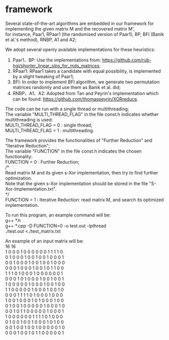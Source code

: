 # framework

Several state-of-the-art algorithms are embedded in our framework for implementing the given matrix M and the recovered matrix M', \
for instance, Paar1, RPaar1 (the randomised version of Paar1), BP, BFI (Banik et al.'s method), RNBP, A1 and A2;
	
We adopt several openly available implementations for these heuristics:

1. Paar1、BP: Use the implementations from: https://github.com/rub-hgi/shorter_linear_slps_for_mds_matrices;
2. RPaar1: RPaar1 takes a candidate with equal possibility, is implemented by a slight tweaking of Paar1;
3. BFI: In order to implement BFI algorithm, we generate two permutation matrices randomly and use them as Banik et al. did;
4. RNBP、A1、A2: Adopted from Tan and Peyrin's implementation which can be found: https://github.com/thomaspeyrin/XORreduce.


The code can be run with a single thread or multithreading;\
The variable "MULTI_THREAD_FLAG" in the file const.h indicates whether multithreading is used:\
  MULTI_THREAD_FLAG = 0 : single thread;\
  MULTI_THREAD_FLAG = 1 : multithreading.


The framework provides the functionalities of "Further Reduction" and "Iterative Reduction";\
The variable "FUNCTION" in the file const.h indicates the chosen functionality:\
  FUNCTION = 0 : Further Reduction;\
		/*\
		Read matrix M and its given s-Xor implementation, then try to find further optimization.\
		Note that the given s-Xor implementation should be stored in the file "S-Xor-Implementation.txt".\
		*/\
  FUNCTION = 1 : Iterative Reduction: read matrix M, and search its optimized implementation.


To run this program, an example command will be:\
        g++ *.h\
        g++ *.cpp -D FUNCTION=0 -o test.out -lpthread \
        ./test.out <./test_matrix.txt  
	
	 
An example of an input matrix will be:\
16 16\
1 0 0 0 1 0 0 0 0 0 0 1 1 1 1 0\
0 1 0 0 0 1 0 0 1 0 0 1 0 0 0 1\
0 0 1 0 0 0 1 0 0 1 0 0 1 0 0 0\
0 0 0 1 0 0 0 1 0 0 1 0 1 1 0 0\
1 1 1 0 1 0 0 0 1 0 0 0 0 0 0 1\
0 0 0 1 0 1 0 0 0 1 0 0 1 0 0 1\
1 0 0 0 0 0 1 0 0 0 1 0 0 1 0 0\
1 1 0 0 0 0 0 1 0 0 0 1 0 0 1 0\
0 0 0 1 1 1 1 0 1 0 0 0 1 0 0 0\
1 0 0 1 0 0 0 1 0 1 0 0 0 1 0 0\
0 1 0 0 1 0 0 0 0 0 1 0 0 0 1 0\
0 0 1 0 1 1 0 0 0 0 0 1 0 0 0 1\
1 0 0 0 0 0 0 1 1 1 1 0 1 0 0 0\
0 1 0 0 1 0 0 1 0 0 0 1 0 1 0 0\
0 0 1 0 0 1 0 0 1 0 0 0 0 0 1 0\
0 0 0 1 0 0 1 0 1 1 0 0 0 0 0 1
